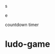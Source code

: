 






























s





















e






























countdown timer






















# ludo-game

















